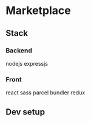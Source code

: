 # Marketplace

## Stack
### Backend
nodejs
expressjs

### Front
react
sass
parcel bundler
redux

## Dev setup